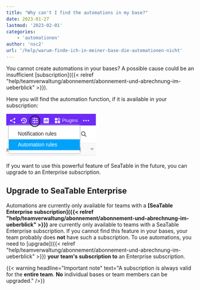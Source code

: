 ```yaml
---
title: "Why can't I find the automations in my base?"
date: 2023-01-27
lastmod: '2023-02-01'
categories:
    - 'automationen'
author: 'nsc2'
url: '/help/warum-finde-ich-in-meiner-base-die-automationen-nicht'
---
```


You cannot create automations in your bases? A possible cause could be an insufficient [subscription]({{< relref "help/teamverwaltung/abonnement/abonnement-und-abrechnung-im-ueberblick" >}}).

Here you will find the automation function, if it is available in your subscription:

![rows Locking and archiving with automation](images/how-to-use-automations-for-locking-rows-3.png)

If you want to use this powerful feature of SeaTable in the future, you can upgrade to an Enterprise subscription.

## Upgrade to SeaTable Enterprise

Automations are currently only available for teams with a **[SeaTable Enterprise subscription]({{< relref "help/teamverwaltung/abonnement/abonnement-und-abrechnung-im-ueberblick" >}})** are currently only available to teams with a SeaTable Enterprise subscription. If you cannot find this feature in your bases, your team probably does **not** have such a subscription. To use automations, you need to [upgrade]({{< relref "help/teamverwaltung/abonnement/abonnement-und-abrechnung-im-ueberblick" >}}) **your team's subscription to** an Enterprise subscription.

{{< warning  headline="Important note"  text="A subscription is always valid for the **entire team**. **No** individual bases or team members can be upgraded." />}}
